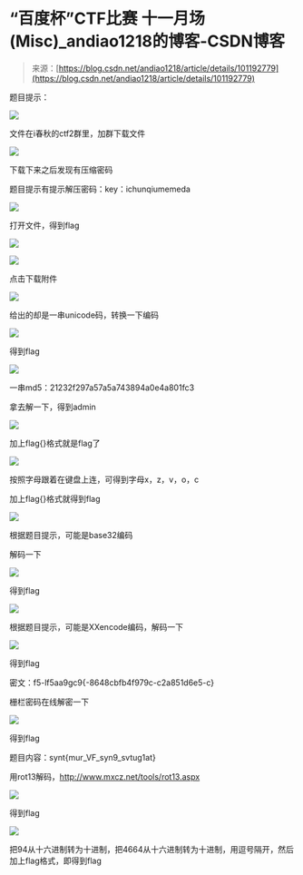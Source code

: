 <!--yml
category: 未分类
date: 2022-04-26 14:52:59
-->

# “百度杯”CTF比赛 十一月场(Misc)_andiao1218的博客-CSDN博客

> 来源：[https://blog.csdn.net/andiao1218/article/details/101192779](https://blog.csdn.net/andiao1218/article/details/101192779)

题目提示：

![](img/e049e556fd447632004d51a4212eae7e.png)

文件在i春秋的ctf2群里，加群下载文件

![](img/c2d5d162f60379d16f3a94b78a81f93a.png)

下载下来之后发现有压缩密码

题目提示有提示解压密码：key：ichunqiumemeda

![](img/57e82ac448977c4049435e9aa5999b0e.png)

打开文件，得到flag

![](img/b21dd35d282fd5b16c0061db3059bf2e.png)

![](img/9c4fbefba3dcb90316634f22c22a1205.png)

点击下载附件

![](img/395b8be9c5ff1bb3b773f861893ad562.png)

给出的却是一串unicode码，转换一下编码

![](img/286d06c7b5f00fea05e025064114f3c9.png)

得到flag

![](img/a10c6775b5c34062f2c028519aae525e.png)

一串md5：21232f297a57a5a743894a0e4a801fc3

拿去解一下，得到admin

![](img/ba12cdabdc16a415f70578e4a5f01a08.png)

加上flag{}格式就是flag了

![](img/c1c1897234bd69ec71f8e728895f6965.png)

按照字母跟着在键盘上连，可得到字母x，z，v，o，c

加上flag{}格式就得到flag

![](img/522a47cf68c27bba8b628aa12626820a.png)

根据题目提示，可能是base32编码

解码一下

![](img/2c1d920ce967dd5d5d9c24fccb59e8f2.png)

得到flag

![](img/04f782a04f2ab2bea71f4d832b84633a.png)

根据题目提示，可能是XXencode编码，解码一下

![](img/0c5018ff533ed9aca1141c7cef4007ea.png)

得到flag

密文：f5-lf5aa9gc9{-8648cbfb4f979c-c2a851d6e5-c}

栅栏密码在线解密一下

![](img/201e6d3da0920de4eb57c7eb1ea71859.png)

得到flag

题目内容：synt{mur_VF_syn9_svtug1at}

用rot13解码，http://www.mxcz.net/tools/rot13.aspx

![](img/1957edf2b1c6edd6a2a1f4f7e2e21bf8.png)

得到flag

![](img/ecdc0cde316ee399bdd7289ffa283b34.png)

把94从十六进制转为十进制，把4664从十六进制转为十进制，用逗号隔开，然后加上flag格式，即得到flag